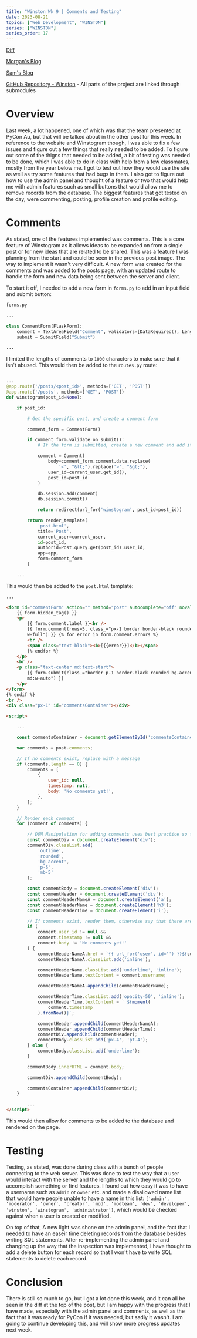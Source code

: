 ```yaml
---
title: "Winston Wk 9 | Comments and Testing"
date: 2023-08-21
topics: ["Web Development", "WINSTON"]
series: ["WINSTON"]
series_order: 17
---
```


[Diff](https://github.com/joush007/Flask-Server-WINSTON/compare/0cbd2561d6d7b76052db7b9e5ba85be57ca8e794...8abbe66fbad8e5749431257545c4405a0367dd78)

[Morgan's Blog](https://Morgan-Potter.github.io)

[Sam's Blog](https://samsidebotham.com)

[GitHub Repository - Winston](https://github.com/joush007/WINSTON) - All parts of the project are linked through submodules

# Overview

Last week, a lot happened, one of which was that the team presented at PyCon Au, but that will be talked about in the other post for this week. In reference to the website and Winstogram though, I was able to fix a few issues and figure out a few things that really needed to be added. To figure out some of the thigns that needed to be added, a bit of testing was needed to be done, which I was able to do in class with help from a few classmates, mostly from the year below me. I got to test out how they would use the site as well as try some features that had bugs in them. I also got to figure out how to use the admin panel and thought of a feature or two that would help me with admin features such as small buttons that would allow me to remove records from the database. The biggest features that got tested on the day, were commenting, posting, profile creation and profile editing.

# Comments

As stated, one of the features implemented was comments. This is a core feature of Winstogram as it allows ideas to be expanded on from a single post or for new ideas that are related to be shared. This was a feature I was planning from the start and could be seen in the previous post image. The way to implement it wasn't very difficult. A new form was created for the comments and was added to the posts page, with an updated route to handle the form and new data being sent between the server and client.

To start it off, I needed to add a new form in `forms.py` to add in an input field and submit button:

```python
forms.py

...

class CommentForm(FlaskForm):
    comment = TextAreaField("Comment", validators=[DataRequired(), Length(1, 1000)])
    submit = SubmitField("Submit")

...

```

I limited the lengths of comments to `1000` characters to make sure that it isn't abused. This would then be added to the `routes.py` route:

```python

...
@app.route('/posts/<post_id>', methods=['GET', 'POST'])
@app.route('/posts', methods=['GET', 'POST'])
def winstogram(post_id=None):

    if post_id:

        # Get the specific post, and create a comment form

        comment_form = CommentForm()

        if comment_form.validate_on_submit():
            # If the form is submitted, create a new comment and add it to the database, but make sure that there is no attempted injection

            comment = Comment(
                body=comment_form.comment.data.replace(
                    '<', "&lt;").replace('>', "&gt;"),
                user_id=current_user.get_id(),
                post_id=post_id
            )

            db.session.add(comment)
            db.session.commit()

            return redirect(url_for('winstogram', post_id=post_id))

        return render_template(
            'post.html',
            title='Post',
            current_user=current_user,
            id=post_id,
            authorid=Post.query.get(post_id).user_id,
            app=app,
            form=comment_form
        )

    ...

```

This would then be added to the `post.html` template:

```html
...

<form id="commentForm" action="" method="post" autocomplete="off" novalidate>
    {{ form.hidden_tag() }}
    <p>
        {{ form.comment.label }}<br />
        {{ form.comment(rows=5, class_="px-1 border border-black rounded
        w-full") }} {% for error in form.comment.errors %}
        <br />
        <span class="text-black"><b>[{{error}}]</b></span>
        {% endfor %}
    </p>
    <br />
    <p class="text-center md:text-start">
        {{ form.submit(class_="border p-1 border-black rounded bg-accent w-full
        md:w-auto") }}
    </p>
</form>
{% endif %}
<br />
<div class="px-1" id="commentsContainer"></div>

<script>

    ...

    const commentsContainer = document.getElementById('commentsContainer');

    var comments = post.comments;

    // If no comments exist, replace with a message
    if (comments.length == 0) {
        comments = [
            {
                user_id: null,
                timestamp: null,
                body: 'No comments yet!',
            },
        ];
    }

    // Render each comment
    for (comment of comments) {

        // DOM Manipulation for adding comments uses best practice so that it doesn't break
        const commentDiv = document.createElement('div');
        commentDiv.classList.add(
            'outline',
            'rounded',
            'bg-accent',
            'p-5',
            'mb-5'
        );

        const commentBody = document.createElement('div');
        const commentHeader = document.createElement('div');
        const commentHeaderNameA = document.createElement('a');
        const commentHeaderName = document.createElement('h3');
        const commentHeaderTime = document.createElement('i');

        // If comments exist, render them, otherwise say that there are no comments.
        if (
            comment.user_id != null &&
            comment.timestamp != null &&
            comment.body != 'No comments yet!'
        ) {
            commentHeaderNameA.href = `{{ url_for('user', id='') }}${comment.user_id}`;
            commentHeaderNameA.classList.add('inline');

            commentHeaderName.classList.add('underline', 'inline');
            commentHeaderName.textContent = comment.username;

            commentHeaderNameA.appendChild(commentHeaderName);

            commentHeaderTime.classList.add('opacity-50', 'inline');
            commentHeaderTime.textContent = ` ${moment(
                comment.timestamp
            ).fromNow()}`;

            commentHeader.appendChild(commentHeaderNameA);
            commentHeader.appendChild(commentHeaderTime);
            commentDiv.appendChild(commentHeader);
            commentBody.classList.add('px-4', 'pt-4');
        } else {
            commentBody.classList.add('underline');
        }

        commentBody.innerHTML = comment.body;

        commentDiv.appendChild(commentBody);

        commentsContainer.appendChild(commentDiv);
    }

        ...
</script>
```

This would then allow for comments to be added to the database and rendered on the page.

# Testing

Testing, as stated, was done during class with a bunch of people connecting to the web server. This was done to test the way that a user would interact with the server and the lengths to which they would go to accomplish something or find features. I found out how easy it was to have a username such as `admin` or `owner` etc. and made a disallowed name list that would have people unable to have a name in this list: `['admin', 'moderator', 'owner', 'creator', 'mod', 'modteam', 'dev', 'developer', 'winston', 'winstogram', 'administrator']`, which would be checked against when a user is created or modified.

On top of that, A new light was shone on the admin panel, and the fact that I needed to have an easeir time deleting records from the database besides writing SQL statements. After re-implementing the admin panel and changing up the way that the inspection was implemented, I have thought to add a delete button for each record so that I won't have to write SQL statements to delete each record.

# Conclusion

There is still so much to go, but I got a lot done this week, and it can all be seen in the diff at the top of the post, but I am happy with the progress that I have made, especially with the admin panel and comments, as well as the fact that it was ready for PyCon if it was needed, but sadly it wasn't. I am going to continue developing this, and will show more progress updates next week.
